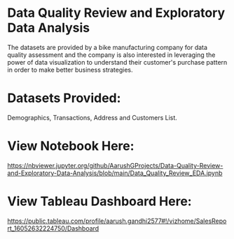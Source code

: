# Data Quality Review and Exploratory Data Analysis

The datasets are provided by a bike manufacturing company for data quality assessment and the company is also interested in leveraging the power of data visualization to understand their customer's purchase pattern in order to make better business strategies.

# Datasets Provided:

Demographics, Transactions, Address and Customers List.

# View Notebook Here:

https://nbviewer.jupyter.org/github/AarushGProjects/Data-Quality-Review-and-Exploratory-Data-Analysis/blob/main/Data_Quality_Review_EDA.ipynb

# View Tableau Dashboard Here:

https://public.tableau.com/profile/aarush.gandhi2577#!/vizhome/SalesReport_16052632224750/Dashboard

